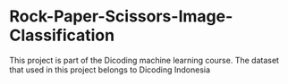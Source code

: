 # Rock-Paper-Scissors-Image-Classification
This project is part of the Dicoding machine learning course. The dataset that used in this project belongs to Dicoding Indonesia
